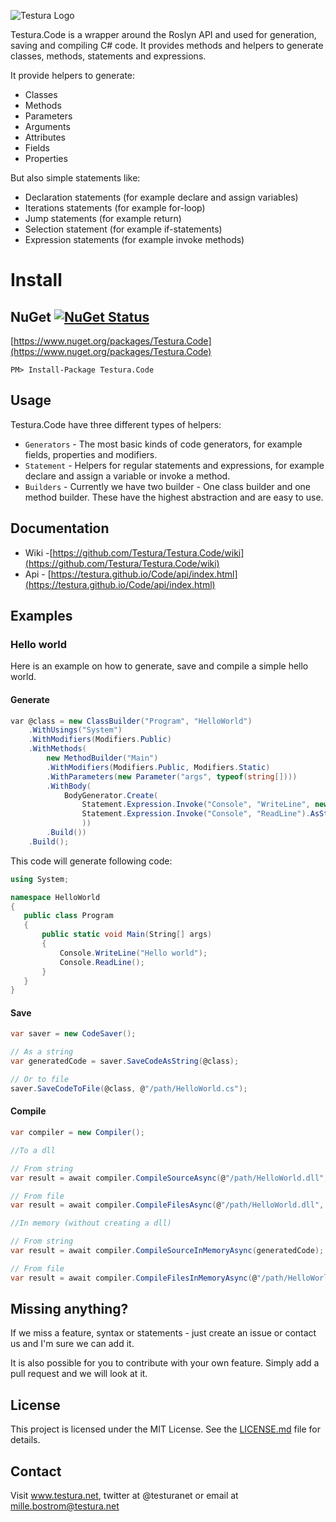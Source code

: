 ![Testura Logo](https://i.ibb.co/z7WTnp2/logo2.png)

Testura.Code is a wrapper around the Roslyn API and used for generation, saving and compiling C# code. It provides methods and helpers to generate classes, methods, statements and expressions.

It provide helpers to generate:

- Classes 
- Methods 
- Parameters 
- Arguments 
- Attributes
- Fields 
- Properties

But also simple statements like: 

- Declaration statements (for example declare and assign variables)
- Iterations statements (for example for-loop)
- Jump statements (for example return)
- Selection statement (for example if-statements)
- Expression statements (for example invoke methods)


# Install

## NuGet [![NuGet Status](https://img.shields.io/nuget/v/Testura.Code.svg?style=flat)](https://www.nuget.org/packages/Testura.Code)

[https://www.nuget.org/packages/Testura.Code](https://www.nuget.org/packages/Testura.Code)
    
    PM> Install-Package Testura.Code

## Usage

Testura.Code have three different types of helpers: 

- `Generators` - The most basic kinds of code generators, for example fields, properties and modifiers. 
- `Statement` - Helpers for regular statements and expressions, for example declare and assign a variable or invoke a method. 
- `Builders` - Currently we have two builder - One class builder and one method builder. These have the highest  abstraction and are easy to use. 

## Documentation 

- Wiki -[https://github.com/Testura/Testura.Code/wiki](https://github.com/Testura/Testura.Code/wiki)
- Api - [https://testura.github.io/Code/api/index.html](https://testura.github.io/Code/api/index.html)

## Examples 

### Hello world 

Here is an example on how to generate, save and compile a simple hello world. 

#### Generate

```c#
var @class = new ClassBuilder("Program", "HelloWorld")
	.WithUsings("System") 
	.WithModifiers(Modifiers.Public)
	.WithMethods(
		new MethodBuilder("Main")
		.WithModifiers(Modifiers.Public, Modifiers.Static)
		.WithParameters(new Parameter("args", typeof(string[])))
		.WithBody(
			BodyGenerator.Create(
				Statement.Expression.Invoke("Console", "WriteLine", new List<IArgument>() { new ValueArgument("Hello world") }).AsStatement(),
				Statement.Expression.Invoke("Console", "ReadLine").AsStatement()
				))
		.Build())
	.Build();
```
 
 This code will generate following code: 
 
 ```c#
using System;

namespace HelloWorld
{
    public class Program
    {
        public static void Main(String[] args)
        {
            Console.WriteLine("Hello world");
            Console.ReadLine();
        }
    }
}
```

#### Save 

```c#
var saver = new CodeSaver();

// As a string
var generatedCode = saver.SaveCodeAsString(@class);

// Or to file
saver.SaveCodeToFile(@class, @"/path/HelloWorld.cs");
```

#### Compile

```c#
var compiler = new Compiler();

//To a dll

// From string
var result = await compiler.CompileSourceAsync(@"/path/HelloWorld.dll", generatedCode);

// From file
var result = await compiler.CompileFilesAsync(@"/path/HelloWorld.dll",  @"/path/HelloWorld.cs");

//In memory (without creating a dll)

// From string
var result = await compiler.CompileSourceInMemoryAsync(generatedCode);

// From file
var result = await compiler.CompileFilesInMemoryAsync(@"/path/HelloWorld.cs");
```

## Missing anything? 

If we miss a feature, syntax or statements - just create an issue or contact us and I'm sure we can add it.

It is also possible for you to contribute with your own feature. Simply add a pull request and we will look at it. 

## License

This project is licensed under the MIT License. See the [LICENSE.md](LICENSE.md) file for details.

## Contact

Visit <a href="http://www.testura.net">www.testura.net</a>, twitter at @testuranet or email at mille.bostrom@testura.net
